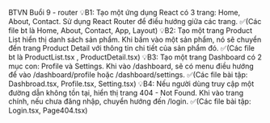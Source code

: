 BTVN Buổi 9 - router
💡B1: Tạo một ứng dụng React có 3 trang: Home, About, Contact.
Sử dụng React Router để điều hướng giữa các trang.
✅(Các file bt là Home, About, Contact, App, Layout)
💡B2: Tạo một trang Product List hiển thị danh sách sản phẩm.
Khi bấm vào một sản phẩm, nó sẽ chuyển đến trang Product Detail với thông tin chi tiết của sản phẩm đó.
✅(Các file bt là ProductList.tsx , ProductDetail.tsx)
💡B3: Tạo một trang Dashboard có 2 mục con: Profile và Settings.
Khi vào /dashboard, sẽ có menu điều hướng để vào /dashboard/profile hoặc /dashboard/settings.
✅(Các file bài tập: Dashbroad.tsx, Profile.tsx, Setting.tsx)
💡B4: Nếu người dùng truy cập một đường dẫn không tồn tại, hiển thị trang 404 - Not Found.
Khi vào trang chính, nếu chưa đăng nhập, chuyển hướng đến /login.
✅(Các file bài tập: Login.tsx, Page404.tsx)

